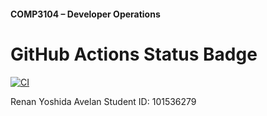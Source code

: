 #### COMP3104 – Developer Operations


# GitHub Actions Status Badge
[![CI](https://github.com/renanmakoto/COMP3104/actions/workflows/ci.yml/badge.svg)](https://github.com/renanmakoto/COMP3104/actions/workflows/ci.yml)

Renan Yoshida Avelan
Student ID: 101536279